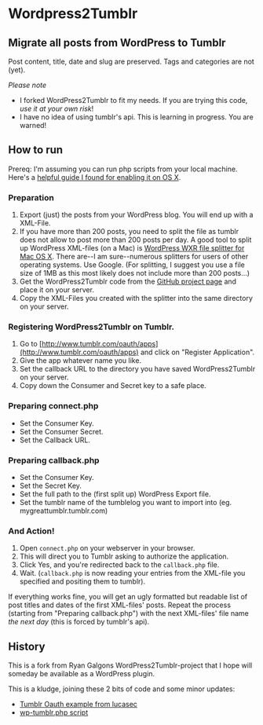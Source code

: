 # Wordpress2Tumblr

## Migrate all posts from WordPress to Tumblr

Post content, title, date and slug are preserved. Tags and categories are not (yet).

_Please note_

* I forked WordPress2Tumblr to fit my needs. If you are trying this code, _use it at your own risk_!
* I have no idea of using tumblr's api. This is learning in progress. You are warned!

## How to run

Prereq: I'm assuming you can run php scripts from your local machine. Here's a [helpful guide I found for enabling it on OS X](http://foundationphp.com/tutorials/php_leopard.php).

### Preparation

1. Export (just) the posts from your WordPress blog. You will end up with a XML-File.
2. If you have more than 200 posts, you need to split the file as tumblr does not allow to post more than 200 posts per day. A good tool to split up WordPress XML-files (on a Mac) is [WordPress WXR file splitter for Mac OS X](http://suhastech.com/wordpress-wxr-xmlfile-splitter-for-mac-os-x/). There are--I am sure--numerous splitters for users of other operating systems. Use Google. (For splitting, I suggest you use a file size of 1MB as this most likely does not include more than 200 posts...)
3. Get the WordPress2Tumblr code from the [GitHub project page](https://github.com/mkalina/Wordpress2Tumblr) and place it on your server.
4. Copy the XML-Files you created with the splitter into the same directory on your server.

### Registering WordPress2Tumblr on Tumblr.

1. Go to [http://www.tumblr.com/oauth/apps](http://www.tumblr.com/oauth/apps) and click on "Register Application".
2. Give the app whatever name you like.
3. Set the callback URL to the directory you have saved WordPress2Tumblr on your server.
4. Copy down the Consumer and Secret key to a safe place.

### Preparing connect.php

* Set the Consumer Key.
* Set the Consumer Secret.
* Set the Callback URL.

### Preparing callback.php

* Set the Consumer Key.
* Set the Secret Key.
* Set the full path to the (first split up) WordPress Export file.
* Set the tumblr name of the tumblelog you want to import into (eg. mygreattumblr.tumblr.com)

### And Action!

1. Open `connect.php` on your webserver in your browser.
2. This will direct you to Tumblr asking to authorize the application.
3. Click Yes, and you're redirected back to the `callback.php` file.
4. Wait. (`callback.php` is now reading your entries from the XML-file you specified and positing them to tumblr).

If everything works fine, you will get an ugly formatted but readable list of post titles and dates of the first XML-files' posts. Repeat the process (starting from "Preparing callback.php") with the next XML-files' file name _the next day_ (this is forced by tumblr's api).


## History

This is a fork from Ryan Galgons WordPress2Tumblr-project that I hope will someday be available as a WordPress plugin.

This is a kludge, joining these 2 bits of code and some minor updates:
* [Tumblr Oauth example from lucasec](https://groups.google.com/d/msg/tumblr-api/g6SeIBWvsnE/gnWqT9jFSlEJ)
* [wp-tumblr.php script](http://sourcecookbook.com/es/recipes/73/how-to-export-wordpress-posts-to-tumblr) 
